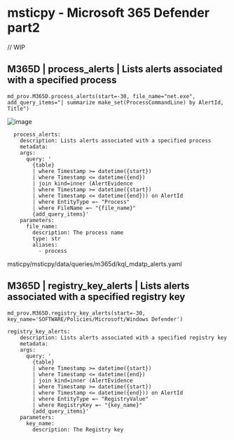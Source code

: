 # msticpy - Microsoft 365 Defender part2

// WIP <br>

## M365D | process_alerts | Lists alerts associated with a specified process
```
md_prov.M365D.process_alerts(start=-30, file_name="net.exe", add_query_items="| summarize make_set(ProcessCommandLine) by AlertId, Title")
```
![image](https://user-images.githubusercontent.com/120234772/219591170-6b256fd0-f304-46ff-87ad-de5516873459.png)

```
  process_alerts:
    description: Lists alerts associated with a specified process
    metadata:
    args:
      query: '
        {table}
        | where Timestamp >= datetime({start})
        | where Timestamp <= datetime({end})
        | join kind=inner (AlertEvidence
        | where Timestamp >= datetime({start})
        | where Timestamp <= datetime({end})) on AlertId
        | where EntityType =~ "Process"
        | where FileName =~ "{file_name}"
        {add_query_items}'
    parameters:
      file_name:
        description: The process name
        type: str
        aliases:
          - process
```
msticpy/msticpy/data/queries/m365d/kql_mdatp_alerts.yaml

## M365D | registry_key_alerts | Lists alerts associated with a specified registry key
```
md_prov.M365D.registry_key_alerts(start=-30, key_name='SOFTWARE/Policies/Microsoft/Windows Defender')
```

```
registry_key_alerts:
    description: Lists alerts associated with a specified registry key
    metadata:
    args:
      query: '
        {table}
        | where Timestamp >= datetime({start})
        | where Timestamp <= datetime({end})
        | join kind=inner (AlertEvidence
        | where Timestamp >= datetime({start})
        | where Timestamp <= datetime({end})) on AlertId
        | where EntityType =~ "RegistryValue"
        | where RegistryKey =~ "{key_name}"
        {add_query_items}'
    parameters:
      key_name:
        description: The Registry key 
```
